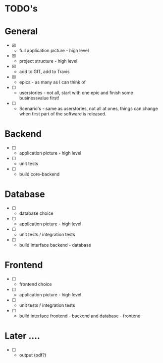 # TODO's

# General
* [X] - full application picture - high level
* [X] - project structure - high level
* [X] - add to GIT, add to Travis
* [X] - epics - as many as I can think of
* [ ] - userstories - not all, start with one epic and finish some businessvalue first!
* [ ] - Scenario's - same as userstories, not all at ones, things can change when first part of the software is released.

# Backend
* [ ] - application picture - high level
* [ ] - unit tests
* [ ] - build core-backend

# Database
* [ ] - database choice
* [ ] - application picture - high level
* [ ] - unit tests / integration tests
* [ ] - build interface backend - database

# Frontend
* [ ] - frontend choice
* [ ] - application picture - high level
* [ ] - unit tests / integration tests
* [ ] - build interface frontend - backend and database - frontend

# Later ....
* [ ] - output (pdf?)
